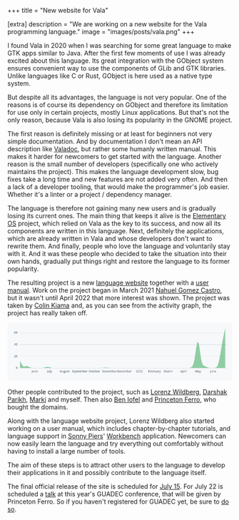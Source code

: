 +++
title = "New website for Vala"

[extra]
description = "We are working on a new website for the Vala programming language."
image = "images/posts/vala.png"
+++

I found Vala in 2020 when I was searching for some great language to make GTK apps similar to Java. After the first few moments of use I was already excited about this language. Its great integration with the GObject system ensures convenient way to use the components of GLib and GTK libraries. Unlike languages like C or Rust, GObject is here used as a native type system.

But despite all its advantages, the language is not very popular. One of the reasons is of course its dependency on GObject and therefore its limitation for use only in certain projects, mostly Linux applications. But that's not the only reason, because Vala is also losing its popularity in the GNOME project.

The first reason is definitely missing or at least for beginners not very simple documentation. And by documentation I don't mean an API description like [Valadoc](https://valadoc.org/), but rather some humanly written manual. This makes it harder for newcomers to get started with the language. Another reason is the small number of developers (specifically one who actively maintains the project). This makes the language development slow, bug fixes take a long time and new features are not added very often. And then a lack of a developer tooling, that would make the programmer's job easier. Whether it's a linter or a project / dependency manager.

The language is therefore not gaining many new users and is gradually losing its current ones. The main thing that keeps it alive is the [Elementary OS](https://elementary.io/) project, which relied on Vala as the key to its success, and now all its components are written in this language. Next, definitely the applications, which are already written in Vala and whose developers don't want to rewrite them. And finally, people who love the language and voluntarily stay with it. And it was these people who decided to take the situation into their own hands, gradually put things right and restore the language to its former popularity.

The resulting project is a new [language website](https://vala.dev/) together with a [user manual](https://lwildberg.pages.gitlab.gnome.org/vala-tutorial/). Work on the project began in March 2021 [Nahuel Gomez Castro](https://github.com/nahuelwexd), but it wasn't until April 2022 that more interest was shown. The project was taken by [Colin Kiama](https://github.com/colinkiama) and, as you can see from the activity graph, the project has really taken off.

![the project activity](/images/posts/new-vala-website/activity.png)

Other people contributed to the project, such as [Lorenz Wildberg](https://github.com/lw64), [Darshak Parikh](https://github.com/dar5hak), [Marki](https://github.com/Marki2019) and myself. Then also [Ben Iofel](https://github.com/benwaffle) and [Princeton Ferro](https://github.com/Prince781), who bought the domains.

Along with the language website project, Lorenz Wildberg also started working on a user manual, which includes chapter-by-chapter tutorials, and language support in [Sonny Piers](https://github.com/sonnyp)' [Workbench](https://flathub.org/apps/details/re.sonny.Workbench) application. Newcomers can now easily learn the language and try everything out comfortably without having to install a large number of tools.

The aim of these steps is to attract other users to the language to develop their applications in it and possibly contribute to the language itself.

The final official release of the site is scheduled for [July 15](https://gitlab.gnome.org/GNOME/vala/-/commit/68986811db7b23c1c3b652cbee34fd45c62c2c6e). For July 22 is scheduled a [talk](https://events.gnome.org/event/77/contributions/298/) at this year's GUADEC conference, that will be given by Princeton Ferro. So if you haven't registered for GUADEC yet, be sure to [do so](https://events.gnome.org/event/77/registrations/44/).

